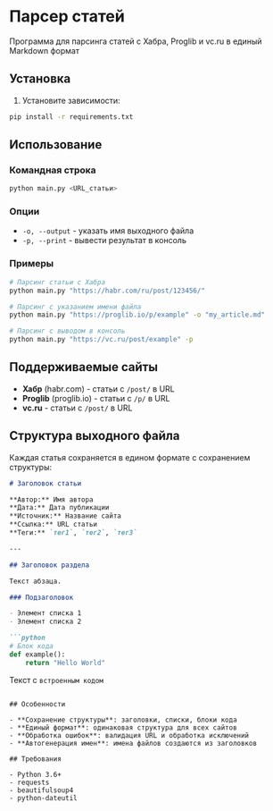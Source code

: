 # Парсер статей

Программа для парсинга статей с Хабра, Proglib и vc.ru в единый Markdown формат

## Установка

1. Установите зависимости:
```bash
pip install -r requirements.txt
```

## Использование

### Командная строка

```bash
python main.py <URL_статьи>
```

### Опции

- `-o, --output` - указать имя выходного файла
- `-p, --print` - вывести результат в консоль

### Примеры

```bash
# Парсинг статьи с Хабра
python main.py "https://habr.com/ru/post/123456/"

# Парсинг с указанием имени файла
python main.py "https://proglib.io/p/example" -o "my_article.md"

# Парсинг с выводом в консоль
python main.py "https://vc.ru/post/example" -p
```

## Поддерживаемые сайты

- **Хабр** (habr.com) - статьи с `/post/` в URL
- **Proglib** (proglib.io) - статьи с `/p/` в URL  
- **vc.ru** - статьи с `/post/` в URL

## Структура выходного файла

Каждая статья сохраняется в едином формате с сохранением структуры:

```markdown
# Заголовок статьи

**Автор:** Имя автора
**Дата:** Дата публикации
**Источник:** Название сайта
**Ссылка:** URL статьи
**Теги:** `тег1`, `тег2`, `тег3`

---

## Заголовок раздела

Текст абзаца.

### Подзаголовок

- Элемент списка 1
- Элемент списка 2

```python
# Блок кода
def example():
    return "Hello World"
```

Текст с `встроенным кодом`
```

## Особенности

- **Сохранение структуры**: заголовки, списки, блоки кода
- **Единый формат**: одинаковая структура для всех сайтов
- **Обработка ошибок**: валидация URL и обработка исключений
- **Автогенерация имен**: имена файлов создаются из заголовков

## Требования

- Python 3.6+
- requests
- beautifulsoup4
- python-dateutil